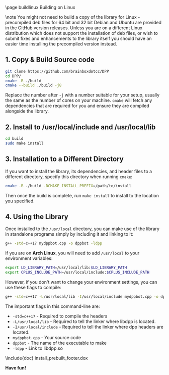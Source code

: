 \page buildlinux Building on Linux

\note You might not need to build a copy of the library for Linux - precompiled deb files for 64 bit and 32 bit Debian and Ubuntu are provided in the GitHub version releases. Unless you are on a different Linux distribution which does not support the installation of deb files, or wish to submit fixes and enhancements to the library itself you should have an easier time installing the precompiled version instead.

## 1. Copy & Build Source code
```bash
git clone https://github.com/brainboxdotcc/DPP
cd DPP/
cmake -B ./build
cmake --build ./build -j8
```
    
Replace the number after `-j` with a number suitable for your setup, usually the same as the number of cores on your machine. `cmake` will fetch any dependencies that are required for you and ensure they are compiled alongside the library.

## 2. Install to /usr/local/include and /usr/local/lib

```bash
cd build
sudo make install
```

## 3. Installation to a Different Directory

If you want to install the library, its dependencies, and header files to a different directory, specify this directory when running `cmake`:

```bash
cmake -B ./build -DCMAKE_INSTALL_PREFIX=/path/to/install
```

Then once the build is complete, run `make install` to install to the location you specified.

## 4. Using the Library

Once installed to the `/usr/local` directory, you can make use of the library in standalone programs simply by including it and linking to it:

```bash
g++ -std=c++17 mydppbot.cpp -o dppbot -ldpp
```

If you are on **Arch Linux**, you will need to add `/usr/local` to your environment variables:

```bash
export LD_LIBRARY_PATH=/usr/local/lib:$LD_LIBRARY_PATH
export CPLUS_INCLUDE_PATH=/usr/local/include:$CPLUS_INCLUDE_PATH
```

However, if you don't want to change your environment settings, you can use these flags to compile:

```bash
g++ -std=c++17 -L/usr/local/lib -I/usr/local/include mydppbot.cpp -o dppbot -ldpp
```

The important flags in this command-line are:

* `-std=c++17` - Required to compile the headers
* `-L/usr/local/lib` - Required to tell the linker where libdpp is located.
* `-I/usr/local/include` - Required to tell the linker where dpp headers are located.
* `mydppbot.cpp` - Your source code
* `dppbot` - The name of the executable to make
* `-ldpp` - Link to libdpp.so

\include{doc} install_prebuilt_footer.dox

**Have fun!**
